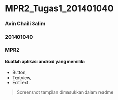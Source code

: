 # MPR2_Tugas1_201401040
### Avin Chaili Salim
### 201401040
### MPR2

#### Buatlah aplikasi android yang memiliki: 
- Button, 
- Textview, 
- EditText.

> Screenshot tampilan dimasukkan dalam readme
